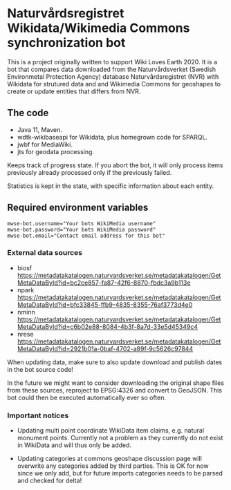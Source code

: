 # Naturvårdsregistret Wikidata/Wikimedia Commons synchronization bot

This is a project originally written to support Wiki Loves Earth 2020. It is
a bot that compares data downloaded from the Naturvårdsverket 
(Swedish Environmetal Protection Agency) database Naturvårdsregistret (NVR) 
with Wikidata for strutured data and and Wikimedia Commons for geoshapes to
create or update entities that differs from NVR.

## The code

* Java 11, Maven.
* wdtk-wikibaseapi for Wikidata, plus homegrown code for SPARQL.
* jwbf for MediaWiki.
* jts for geodata processing.

Keeps track of progress state. If you abort the bot, it will only process items
previously already processed only if the previously failed. 

Statistics is kept in the state, with specific information about each entity.

## Required environment variables

```
mwse-bot.username="Your bots WikiMedia username"
mwse-bot.password="Your bots WikiMedia password"
mwse-bot.email="Contact email address for this bot"
```

### External data sources

* biosf https://metadatakatalogen.naturvardsverket.se/metadatakatalogen/GetMetaDataById?id=bc2ce857-fa87-42f6-8870-fbdc3a9b113e
* npark https://metadatakatalogen.naturvardsverket.se/metadatakatalogen/GetMetaDataById?id=bfc33845-ffb9-4835-8355-76af3773d4e0
* nminn https://metadatakatalogen.naturvardsverket.se/metadatakatalogen/GetMetaDataById?id=c6b02e88-8084-4b3f-8a7d-33e5d45349c4
* nrese https://metadatakatalogen.naturvardsverket.se/metadatakatalogen/GetMetaDataById?id=2921b01a-0baf-4702-a89f-9c5626c97844

When updating data, make sure to also update download and publish dates in 
the bot source code!

In the future we might want to consider downloading the original shape files
from these sources, reproject to EPSG:4326 and convert to GeoJSON. This bot
could then be executed automatically ever so often.

### Important notices

* Updating multi point coordinate WikiData item claims, e.g. natural monument
points. Currently not a problem as they currently do not exist in WikiData and
will thus only be added.

* Updating categories at commons geoshape discussion page will overwrite any
categories added by third parties. This is OK for now since we only add, but
for future imports categories needs to be parsed and checked for delta!
